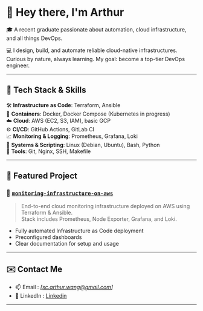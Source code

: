 # 👋 Hey there, I'm Arthur

🎓 A recent graduate passionate about automation, cloud infrastructure, and all things DevOps.

💻 I design, build, and automate reliable cloud-native infrastructures.  
Curious by nature, always learning. My goal: become a top-tier DevOps engineer.

---

## 🚀 Tech Stack & Skills

🛠️ **Infrastructure as Code**: Terraform, Ansible  
🐳 **Containers**: Docker, Docker Compose (Kubernetes in progress)  
☁️ **Cloud**: AWS (EC2, S3, IAM), basic GCP  
⚙️ **CI/CD**: GitHub Actions, GitLab CI  
📈 **Monitoring & Logging**: Prometheus, Grafana, Loki  
🔐 **Systems & Scripting**: Linux (Debian, Ubuntu), Bash, Python  
🔧 **Tools**: Git, Nginx, SSH, Makefile

---

## 📂 Featured Project

### 🧠 [`monitoring-infrastructure-on-aws`](https://github.com/Picicato/monitoring-infrastructure-on-aws)  
> End-to-end cloud monitoring infrastructure deployed on AWS using Terraform & Ansible.  
> Stack includes Prometheus, Node Exporter, Grafana, and Loki.

- Fully automated Infrastructure as Code deployment  
- Preconfigured dashboards  
- Clear documentation for setup and usage

---

## ✉️ Contact Me

- 📫 Email : *[sc.arthur.wang@gmail.com]*  
- 💼 LinkedIn : [Linkedin](https://www.linkedin.com/in/arthur-wang-soc/)

---

<!--
**Picicato/picicato** is a ✨ _special_ ✨ repository because its `README.md` (this file) appears on your GitHub profile.

Here are some ideas to get you started:

- 🔭 I’m currently working on ...
- 🌱 I’m currently learning ...
- 👯 I’m looking to collaborate on ...
- 🤔 I’m looking for help with ...
- 💬 Ask me about ...
- 📫 How to reach me: ...
- 😄 Pronouns: ...
- ⚡ Fun fact: ...

## 📈 GitHub Stats

![GitHub Stats](https://github-readme-stats.vercel.app/api?username=Picicato&show_icons=true&theme=tokyonight&hide=prs)

---
-->
